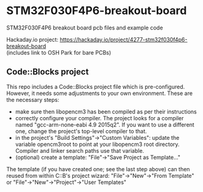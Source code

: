 # STM32F030F4P6-breakout-board
STM32F030F4P6 breakout board pcb files and example code

Hackaday.io project: https://hackaday.io/project/4277-stm32f030f4p6-breakout-board  
(includes link to OSH Park for bare PCBs)

## Code::Blocks project
This repo includes a Code::Blocks project file which is pre-configured. However, it needs some adjustments to your own environment. These are the necessary steps:
* make sure then libopencm3 has been compiled as per their instructions
* correctly configure your compiler. The project looks for a compiler named "gcc-arm-none-eabi 4.9 2015q2". If you want to use a different one, change the project's top-level compiler to that.
* in the project's "Build Settings"->"Custom Variables": update the variable opencm3root to point at your libopencm3 root directory. Compiler and linker search paths use that variable.
* (optional) create a template: "File"->"Save Project as Template..."

The template (if you have created one; see the last step above) can then reused from within C::B's project wizard: "File"->"New"->"From Template" or "File"->"New"->"Project"->"User Templates"
